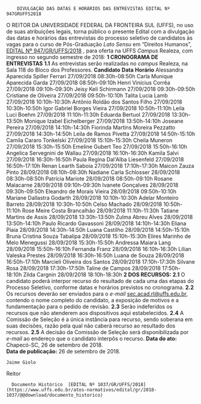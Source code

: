        DIVULGAÇÃO DAS DATAS E HORÁRIOS DAS ENTREVISTAS EDITAL Nº 947GRUFFS2018  

 O REITOR DA UNIVERSIDADE FEDERAL DA FRONTEIRA SUL (UFFS), no uso de suas atribuições legais, torna público o presente Edital com a divulgação das datas e horários das entrevistas do processo seletivo de candidatos às vagas para o curso de Pós-Graduação *Lato Sensu* em “Direitos Humanos”, [EDITAL Nº 947/GR/UFFS/2018](https://www.uffs.edu.br/atos-normativos/edital/gr/2018-0947)  , para oferta na UFFS *Campus* Realeza, com ingresso no segundo semestre de 2018:  **1 CRONOGRAMA DE ENTREVISTAS**  **1.1** As entrevistas serão realizadas no *campus* Realeza, na Sala 118 do Bloco dos Professores.     **Candidato**    **Data**    **Horário**      Alessandra Aparecida Spiller Ferrari   27/09/2018   08:30h-08:50h     Carla Munique Aparecida Garda   27/09/2018   08:50h-09:10h     Henri Vinícius Corrêa   27/09/2018   09:10h-09:30h     Jeisy Keli Schirmann   27/09/2018   09:30h-09:50h     Cristiane de Oliveira   27/09/2018   09:50h-10:10h     Talita Lucia Lamb   27/09/2018   10:10h-10:30h     Antônio Roldão dos Santos Filho   27/09/2018   10:30h-10:50h     Igor Gabriel Borges Vieira   27/09/2018   10:50h-11:10h     Leila Luci Boehm   27/09/2018   11:10h-11:30h     Eduarda Bertuol   27/09/2018   13:30h-13:50h     Monique Izabel Eichelberger   27/09/2018   13:50h-14:10h     Joseane Pereira   27/09/2018   14:10h-14:30h     Fiorinda Martins Moreira Pezzatto   27/09/2018   14:30h-14:50h     Leila de Ramos Pivetta   27/09/2018   14:50h-15:10h     Camila Cararo Tonkelski   27/09/2018   15:10h-15:30h     Cheila Muneron   27/09/2018   15:30h-15:50h     Emeline Gubert Teo   27/09/2018   15:50h-16:10h     Angelica Servegnini de Wallau   27/09/2018   16:10h-16:30h     Kamila Salvi   27/09/2018   16:30h-16:50h     Paula Regina Dal'Alba Liesenfeld   27/09/2018   16:50h-17:10h     Renan Learth Saboia   27/09/2018   17:10h-17:30h     Maicon Zauza Pinto   28/09/2018   08:10h-08:30h     Nadiane Carla Schlosser   28/09/2018   08:30h-08:50h     Patrícia Mariote   28/09/2018   08:50h-09:10h     Rosane Malacarne   28/09/2018   09:10h-09:30h     Ivanete Gonçalves   28/09/2018   09:30h-09:50h     Eleandro de Morais Vieira   28/09/2018   09:50h-10:10h     Mariane Dallastra Godarth   28/09/2018   10:10h-10:30h     Adelar Monteiro Barreto   28/09/2018   10:30h-10:50h     Celso Machado   28/09/2018   10:50h-11:10h     Rose Meire Costa Brancalhão   28/09/2018   11:10h-11:30h     Tatiane Martins de Assis   28/09/2018   13:30h-13:50h     Zulma Abreu Alves   28/09/2018   13:50h-14:10h     Paulo Ricardo Gavassoni   28/09/2018   14:10h-14:30h     Eliana Piaia   28/09/2018   14:30h-14:50h     Luana Castilho   28/09/2018   14:50h-15:10h     Bruna Cristina Souza Tabalipa   28/09/2018   15:10h-15:30h     Elires Marinho de Melo Menegussi   28/09/2018   15:30h-15:50h     Andressa Maiara Lang   28/09/2018   15:50h-16:10h     Fernanda Franz   28/09/2018   16:10h-16:30h     Lilian Valeska Prestes   28/09/2018   16:30h-16:50h     Luana de Souza   28/09/2018   16:50h-17:10h     Marcieli Oliveira dos Santos   28/09/2018   17:10h-17:30h     Silvane Rosa   28/09/2018   17:30h-17:50h     Taline de Campos   28/09/2018   17:50h-18:10h     Zilda Cargnin   28/09/2018   18:10h-18:30h      **2 DOS RECURSOS:**  **2.1** O candidato poderá interpor recurso do resultado de cada uma das etapas do Processo Seletivo, conforme datas e horários previstos no cronograma. **2.2** Os recursos deverão ser enviados para o *e-mail* sec.acad.rl@uffs.edu.br, contendo o nome completo do candidato, a exposição de motivos e a fundamentação para o pedido de revisão. **2.3** Serão indeferidos os recursos que não atenderem aos dispositivos aqui estabelecidos. **2.4** A Comissão de Seleção é a única instância para recurso, sendo soberana em suas decisões, razão pela qual não caberá recurso ao resultado dos recursos. **2.5** A decisão da Comissão de Seleção será disponibilizada por *e-mail* ao endereço que o candidato interpôs o recurso.      **Data do ato:** Chapecó-SC, 26 de setembro de 2018.   
 **Data de publicação:**  26 de setembro de 2018. 

    Jaime Giolo   
 Reitor 

      Documento Histórico  [EDITAL Nº 1037/GR/UFFS/2018](https://www.uffs.edu.br/atos-normativos/edital/gr/2018-1037/@@download/documento_historico)     
      